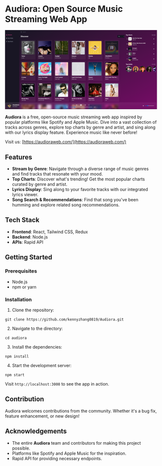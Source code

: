 # Audiora: Open Source Music Streaming Web App

![Audiora Thumbnail](thumbnail/app.png)

**Audiora** is a free, open-source music streaming web app inspired by popular platforms like Spotify and Apple Music. Dive into a vast collection of tracks across genres, explore top charts by genre and artist, and sing along with our lyrics display feature. Experience music like never before!

Visit us: [https://audioraweb.com/](https://audioraweb.com/)

## Features

- **Stream by Genre**: Navigate through a diverse range of music genres and find tracks that resonate with your mood.
- **Top Charts**: Discover what's trending! Get the most popular charts curated by genre and artist.
- **Lyrics Display**: Sing along to your favorite tracks with our integrated lyrics viewer.
- **Song Search & Recommendations**: Find that song you've been humming and explore related song recommendations.

## Tech Stack

- **Frontend**: React, Tailwind CSS, Redux
- **Backend**: Node.js
- **APIs**: Rapid API

## Getting Started

### Prerequisites

- Node.js
- npm or yarn

### Installation

1. Clone the repository:
```
git clone https://github.com/kennyzhang0819/Audiora.git
```

2. Navigate to the directory:
```
cd audiora
```

3. Install the dependencies:
```
npm install
```

4. Start the development server:
```
npm start
```

Visit `http://localhost:3000` to see the app in action.

## Contribution

Audiora welcomes contributions from the community. Whether it's a bug fix, feature enhancement, or new design!

## Acknowledgements

- The entire **Audiora** team and contributors for making this project possible.
- Platforms like Spotify and Apple Music for the inspiration.
- Rapid API for providing necessary endpoints.
